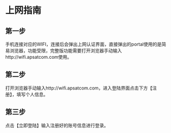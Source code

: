 # 上网指南

## 第一步

手机连接对应的WIFI，连接后会弹出上网认证界面，直接弹出的portal使用的是简易浏览器，功能受限，完整版功能需要打开浏览器手动输入http://wifi.apsatcom.com使用。

## 第二步

打开浏览器手动输入http://wifi.apsatcom.com，进入登陆界面点击下方【注册】，填写个人信息。

## 第三步

点击【立即登陆】输入注册好的账号信息进行登录。